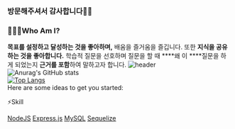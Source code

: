 ### 방문해주셔서 감사합니다🙇‍♂️
### 🙋🏻‍♂️Who Am I?

**목표를 설정하고 달성하는 것을 좋아하며,** 배움을 즐거움을 즐깁니다. 또한 **지식을 공유하는 것을 좋아합니다.**
학습적 질문을 선호하며 질문을 할 때  ****왜 이 ****질문을 하게 되었는지 **근거를 포함**하여 말하고자 합니다.
![header](https://capsule-render.vercel.app/api?type=transparent&color=auto&height=300&section=header&text=끝없이도전하는개발자&fontSize=50)  
![Anurag's GitHub stats](https://github-readme-stats.vercel.app/api?username=WHS95&show_icons=true&theme=dark)  
[![Top Langs](https://github-readme-stats.vercel.app/api/top-langs/?username=WHS95&layout=compact)](https://github.com/WHS95/github-readme-stats)  
Here are some ideas to get you started:

⚡️Skill

[NodeJS](https://img.shields.io/badge/node.js-6DA55F?style=for-the-badge&logo=node.js&logoColor=white)
[Express.js](https://img.shields.io/badge/express.js-%23404d59.svg?style=for-the-badge&logo=express&logoColor=%2361DAFB) 
[MySQL](https://img.shields.io/badge/mysql-%2300f.svg?style=for-the-badge&logo=mysql&logoColor=white)
[Sequelize](https://img.shields.io/badge/Sequelize-52B0E7?style=for-the-badge&logo=Sequelize&logoColor=white) 
